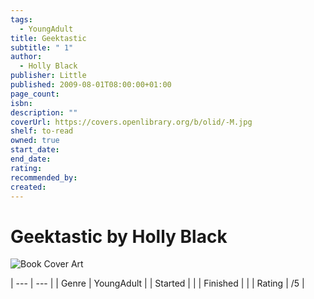 ```yaml
---
tags:
  - YoungAdult
title: Geektastic
subtitle: " 1"
author:
  - Holly Black
publisher: Little
published: 2009-08-01T08:00:00+01:00
page_count: 
isbn: 
description: ""
coverUrl: https://covers.openlibrary.org/b/olid/-M.jpg
shelf: to-read
owned: true
start_date: 
end_date: 
rating: 
recommended_by: 
created: 
---
```


# Geektastic by Holly Black

![Book Cover Art](https://covers.openlibrary.org/b/olid/-M.jpg)


| --- | --- |
| Genre | YoungAdult |
| Started |  |
| Finished |  |
| Rating | /5 |

